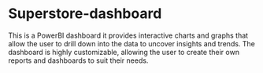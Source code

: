# Superstore-dashboard
This is a PowerBI dashboard it provides interactive charts and graphs that allow the user to drill down into the data to uncover insights and trends. The dashboard is highly customizable, allowing the user to create their own reports and dashboards to suit their needs.
